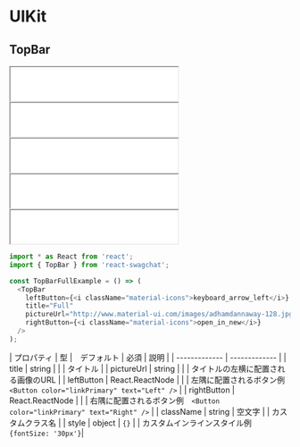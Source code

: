 # UIKit

## TopBar

<iframe class="code" src="../../../../../uikit-sample/PresentationComponent/TopBar/1.html" height="60"></iframe>
<iframe class="code" src="../../../../../uikit-sample/PresentationComponent/TopBar/2.html" height="60"></iframe>
<iframe class="code" src="../../../../../uikit-sample/PresentationComponent/TopBar/3.html" height="60"></iframe>
<iframe class="code" src="../../../../../uikit-sample/PresentationComponent/TopBar/4.html" height="60"></iframe>
<iframe class="code" src="../../../../../uikit-sample/PresentationComponent/TopBar/5.html" height="60"></iframe>

```js
import * as React from 'react';
import { TopBar } from 'react-swagchat';

const TopBarFullExample = () => (
  <TopBar
    leftButton={<i className="material-icons">keyboard_arrow_left</i>}
    title="Full"
    pictureUrl="http://www.material-ui.com/images/adhamdannaway-128.jpg"
    rightButton={<i className="material-icons">open_in_new</i>}
  />
);
```

| プロパティ | 型 |　デフォルト | 必須 | 説明 |
| ------------- | ------------- |
| title | string | | | タイトル |
| pictureUrl | string |  | | タイトルの左横に配置される画像のURL |
| leftButton | React.ReactNode | | | 左隅に配置されるボタン<span class="property-example">例　`<Button color="linkPrimary" text="Left" />`</span> |
| rightButton | React.ReactNode | | | 右隅に配置されるボタン<span class="property-example">例　`<Button color="linkPrimary" text="Right" />`</span> |
| className | string | 空文字 | | カスタムクラス名 |
| style | object | `{}` | | カスタムインラインスタイル<span class="property-example">例　`{fontSize: '30px'}`</span>|

